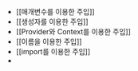 - [[매개변수를 이용한 주입]]
- [[생성자를 이용한 주입]]
- [[Provider와 Context를 이용한 주입]]
- [[이름을 이용한 주입]]
- [[import를 이용한 주입]]
-